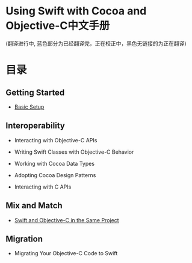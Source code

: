 Using Swift with Cocoa and Objective-C中文手册
==============================================

(翻译进行中, 蓝色部分为已经翻译完，正在校正中，黑色无链接的为正在翻译)

# 目录

## Getting Started

-  [Basic Setup](https://github.com/CocoaChina-editors/Welcome-to-Swift/blob/master/Using%20Swift%20with%20Cocoa%20and%20Objective-C/01Getting%20Started/Basic%20Setup.md)

## Interoperability

-  Interacting with Objective-C APIs

-  Writing Swift Classes with Objective-C Behavior

-  Working with Cocoa Data Types

-  Adopting Cocoa Design Patterns

-  Interacting with C APIs

## Mix and Match
-  [Swift and Objective-C in the Same Project](https://github.com/CocoaChina-editors/Welcome-to-Swift/blob/master/Using%20Swift%20with%20Cocoa%20and%20Objective-C/03Mix%20and%20Match/Swift%20and%20Objective-C%20in%20the%20Same%20Project.md)

## Migration

-  Migrating Your Objective-C Code to Swift
